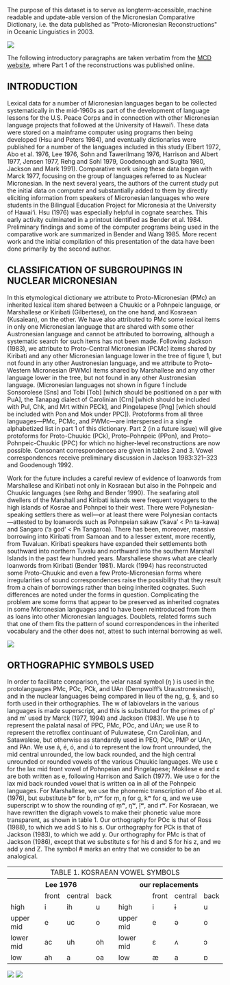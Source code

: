 The purpose of this dataset is to serve as longterm-accessible, machine readable and update-able version of the
Micronesian Comparative Dictionary, i.e. the data published as "Proto-Micronesian Reconstructions" in
Oceanic Linguistics in 2003.

![](map.svg)

The following introductory paragraphs are taken verbatim from the [MCD website](https://www.trussel2.com/MCD), where
Part 1 of the reconstructions was published online.


## INTRODUCTION

Lexical data for a number of Micronesian languages began to be collected systematically in the 
mid-1960s as part of the development of language lessons for the U.S. Peace Corps and in connection
with other Micronesian language projects that followed at the University of Hawai‘i. These data were 
stored on a mainframe computer using programs then being developed (Hsu and Peters 1984), and eventually 
dictionaries were published for a number of the languages included in this study (Elbert 1972, 
Abo et al. 1976, Lee 1976, Sohn and Tawerilmang 1976, Harrison and Albert 1977, Jensen 1977, 
Rehg and Sohl 1979, Goodenough and Sugita 1980, Jackson and Mark 1991). Comparative work using these 
data began with Marck 1977, focusing on the group of languages referred to as Nuclear Micronesian. 
In the next several years, the authors of the current study put the initial data on computer and 
substantially added to them by directly eliciting information from speakers of Micronesian languages 
who were students in the Bilingual Education Project for Micronesia at the University of Hawai‘i. 
Hsu (1976) was especially helpful in cognate searches. This early activity culminated in a printout 
identified as Bender et al. 1984. Preliminary findings and some of the computer programs being used 
in the comparative work are summarized in Bender and Wang 1985. More recent work and the initial 
compilation of this presentation of the data have been done primarily by the second author.


## CLASSIFICATION OF SUBGROUPINGS IN NUCLEAR MICRONESIAN

In this etymological dictionary we attribute to Proto-Micronesian (PMc) an inherited lexical item shared between a Chuukic or a Pohnpeic language, or Marshallese or Kiribati (Gilbertese), on the one hand, and Kosraean (Kusaiean), on the other. We have also attributed to PMc some lexical items in only one Micronesian language that are shared with some other Austronesian language and cannot be attributed to borrowing, although a systematic search for such items has not been made. Following Jackson (1983), we attribute to Proto–Central Micronesian (PCMc) items shared by Kiribati and any other Micronesian language lower in the tree of figure 1, but not found in any other Austronesian language, and we attribute to Proto–Western Micronesian (PWMc) items shared by Marshallese and any other language lower in the tree, but not found in any other Austronesian language. (Micronesian languages not shown in figure 1 include Sonsorolese [Sns] and Tobi [Tob] [which should be positioned on a par with PuA], the Tanapag dialect of Carolinian [Crn] [which should be included with Pul, Chk, and Mrt within PECk], and Pingelapese [Png] [which should be included with Pon and Mok under PPC]). Protoforms from all three languages—PMc, PCMc, and PWMc—are interspersed in a single alphabetized list in part 1 of this dictionary. Part 2 (in a future issue) will give protoforms for Proto-Chuukic (PCk), Proto–Pohnpeic (PPon), and Proto–Pohnpeic-Chuukic (PPC) for which no higher-level reconstructions are now possible. Consonant correspondences are given in tables 2 and 3. Vowel correspondences receive preliminary discussion in Jackson 1983:321–323 and Goodenough 1992.

Work for the future includes a careful review of evidence of loanwords from Marshallese and Kiribati not only in Kosraean but also in the Pohnpeic and Chuukic languages (see Rehg and Bender 1990). The seafaring atoll dwellers of the Marshall and Kiribati islands were frequent voyagers to the high islands of Kosrae and Pohnpei to their west. There were Polynesian-speaking settlers there as well—or at least there were Polynesian contacts—attested to by loanwords such as Pohnpeian sakaw (‘kava’ < Pn ta-kawa) and Sangaro (‘a god’ < Pn Tangaroa). There has been, moreover, massive borrowing into Kiribati from Samoan and to a lesser extent, more recently, from Tuvaluan. Kiribati speakers have expanded their settlements both southward into northern Tuvalu and northward into the southern Marshall Islands in the past few hundred years. Marshallese shows what are clearly loanwords from Kiribati (Bender 1981). Marck (1994) has reconstructed some Proto-Chuukic and even a few Proto-Micronesian forms where irregularities of sound correspondences raise the possibility that they result from a chain of borrowings rather than being inherited cognates. Such differences are noted under the forms in question. Complicating the problem are some forms that appear to be preserved as inherited cognates in some Micronesian languages and to have been reintroduced from them as loans into other Micronesian languages. Doublets, related forms such that one of them fits the pattern of sound correspondences in the inherited vocabulary and the other does not, attest to such internal borrowing as well. 

![](etc/tree.jpg)


## ORTHOGRAPHIC SYMBOLS USED

In order to facilitate comparison, the velar nasal symbol (ŋ ) is used in the protolanguages PMc, POc, PCk, and UAn (Dempwolff’s Uraustronesisch), and in the nuclear languages being compared in lieu of the ng, g, §, and so forth used in their orthographies. The w of labiovelars in the various languages is made superscript, and this is substituted for the primes of p' and m' used by Marck (1977, 1994) and Jackson (1983). We use ñ to represent the palatal nasal of PPC, PMc, POc, and UAn; we use R to represent the retroflex continuant of Puluwatese, Crn Carolinian, and Satawalese, but otherwise as standardly used in PEO, POc, PMP or UAn, and PAn. We use á, é, ó, and ú to represent the low front unrounded, the mid central unrounded, the low back rounded, and the high central unrounded or rounded vowels of the various Chuukic languages. We use ε for the lax mid front vowel of Pohnpeian and Pingelapese; Mokilese e and ε are both written as e, following Harrison and Salich (1977). We use ɔ for the lax mid back rounded vowel that is written oa in all of the Pohnpeic languages. For Marshallese, we use the phonemic transcription of Abo et al. (1976), but substitute bʷ for b, mʷ for ṃ, ŋ for g, kʷ for q, and we use superscript w to show the rounding of ṃʷ, ŋʷ, ḷʷ, and rʷ. For Kosraean, we have rewritten the digraph vowels to make their phonetic value more transparent, as shown in table 1. Our orthography for POc is that of Ross (1988), to which we add S to his s. Our orthography for PCk is that of Jackson (1983), to which we add y. Our orthography for PMc is that of Jackson (1986), except that we substitute s for his d and S for his z, and we add y and Z. The symbol # marks an entry that we consider to be an analogical.

<table>
<tbody>
    <tr><td colspan="8" align="center">TABLE 1.	KOSRAEAN VOWEL SYMBOLS</td></tr>
    <tr>
        <th colspan="4">Lee 1976</th>
        <th colspan="4">our replacements</th></tr>
    <tr>
        <td>&nbsp;</td><td align="center">front</td><td align="center">central</td><td align="center">back</td>
        <td>&nbsp;</td><td align="center">front</td><td align="center">central</td><td align="center">back</td></tr>
    <tr>
        <td>high</td><td>i</td><td>ih</td><td>u</td>
        <td>high</td><td>i</td><td>ɨ</td><td>u</td></tr>
    <tr>
        <td>upper mid</td><td>e</td><td>uc</td><td>o</td>
        <td>upper mid</td><td>e</td><td>ə</td><td>o</td></tr>
    <tr>
        <td>lower mid</td><td>ac</td><td>uh</td><td>oh</td>
        <td>lower mid</td><td>ε</td><td>ʌ</td><td>ɔ</td></tr>
    <tr>
        <td>low</td><td>ah</td><td>a</td><td>oa</td>
        <td>low</td><td>æ</td><td>a</td><td>ɒ</td></tr>
</tbody>
</table>

![](etc/consonant_correspondences.jpg)
![](etc/consonant_correspondences_2.jpg)